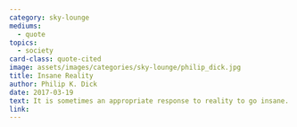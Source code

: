 ```yaml
---
category: sky-lounge
mediums:
  - quote
topics:
  - society
card-class: quote-cited
image: assets/images/categories/sky-lounge/philip_dick.jpg
title: Insane Reality
author: Philip K. Dick
date: 2017-03-19
text: It is sometimes an appropriate response to reality to go insane.
link:
---
```


